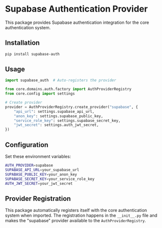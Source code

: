# Supabase Authentication Provider

This package provides Supabase authentication integration for the core authentication system.

## Installation

```bash
pip install supabase-auth
```

## Usage

```python
import supabase_auth  # Auto-registers the provider

from core.domains.auth.factory import AuthProviderRegistry
from core.config import settings

# Create provider
provider = AuthProviderRegistry.create_provider("supabase", {
    "api_url": settings.supabase_api_url,
    "anon_key": settings.supabase_public_key,
    "service_role_key": settings.supabase_secret_key,
    "jwt_secret": settings.auth_jwt_secret,
})
```

## Configuration

Set these environment variables:

```bash
AUTH_PROVIDER=supabase
SUPABASE_API_URL=your_supabase_url
SUPABASE_PUBLIC_KEY=your_anon_key
SUPABASE_SECRET_KEY=your_service_role_key
AUTH_JWT_SECRET=your_jwt_secret
```

## Provider Registration

This package automatically registers itself with the core authentication system when imported. The registration happens in the `__init__.py` file and makes the "supabase" provider available to the `AuthProviderRegistry`.
